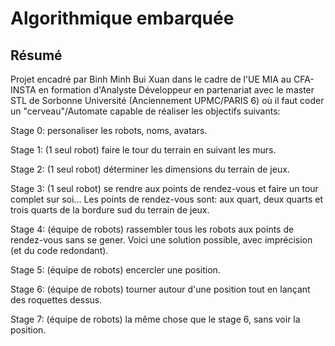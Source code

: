 # Algorithmique embarquée

## Résumé

Projet encadré par Binh Minh Bui Xuan dans le cadre de l'UE MIA au CFA-INSTA en formation d'Analyste Développeur en partenariat avec le master STL de Sorbonne Université (Anciennement UPMC/PARIS 6) où il faut coder un "cerveau"/Automate capable de réaliser les objectifs suivants:

Stage 0: personaliser les robots, noms, avatars.

Stage 1: (1 seul robot) faire le tour du terrain en suivant les murs.

Stage 2: (1 seul robot) déterminer les dimensions du terrain de jeux.

Stage 3: (1 seul robot) se rendre aux points de rendez-vous et faire un tour complet sur soi... Les points de rendez-vous sont: aux quart, deux quarts et trois quarts de la bordure sud du terrain de jeux.

Stage 4: (équipe de robots) rassembler tous les robots aux points de rendez-vous sans se gener. Voici une solution possible, avec imprécision (et du code redondant).

Stage 5: (équipe de robots) encercler une position.

Stage 6: (équipe de robots) tourner autour d'une position tout en lançant des roquettes dessus.

Stage 7: (équipe de robots) la même chose que le stage 6, sans voir la position.
